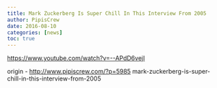 ```yaml
---
title: Mark Zuckerberg Is Super Chill In This Interview From 2005
author: PipisCrew
date: 2016-08-10
categories: [news]
toc: true
---
```


https://www.youtube.com/watch?v=--APdD6vejI

origin - http://www.pipiscrew.com/?p=5985 mark-zuckerberg-is-super-chill-in-this-interview-from-2005
